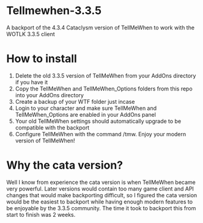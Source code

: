 # Tellmewhen-3.3.5
A backport of the 4.3.4 Cataclysm version of TellMeWhen to work with the WOTLK 3.3.5 client

# How to install
1. Delete the old 3.3.5 version of TellMeWhen from your AddOns directory if you have it
2. Copy the TellMeWhen and TellMeWhen_Options folders from this repo into your AddOns directory
3. Create a backup of your WTF folder just incase
4. Login to your character and make sure TellMeWhen and TellMeWhen_Options are enabled in your AddOns panel
5. Your old TellMeWhen settings should automatically upgrade to be compatible with the backport
6. Configure TellMeWhen with the command /tmw. Enjoy your modern version of TellMeWhen!

# Why the cata version?
Well I know from experience the cata version is when TellMeWhen became very powerful. Later versions would contain too many game client and API changes that would make backporting difficult, so I figured the cata version would be the easiest to backport while having enough modern features to be enjoyable by the 3.3.5 community. The time it took to backport this from start to finish was 2 weeks.
